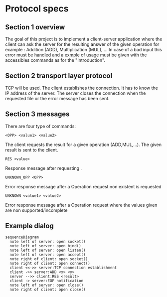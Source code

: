 # Protocol specs
## Section 1 overview
The goal of this project is to implement a client-server application where the client can ask the server for the resulting answer of the given operation for example : Addition (ADD), Multiplication (MUL), ...
In case of a bad input this error must be handled and a exmple of usage must be given with the accessibles commands as for the "Introduction". 

## Section 2 transport layer protocol
TCP will be used. The client establishes the connection. It has to know the IP address
of the server.
The server closes the connection when the requested file or the error message has
been sent.

## Section 3 messages
There are four type of commands:

```
<OPP> <value1> <value2>
```
The client requests the result for a given operation <OPP> (ADD,MUL,...). The given result is sent to the client.

```
RES <value>
```
Response message after requesting <OPP> <value1> <value2>.
```
UNKNOWN_OPP <OPP> 
```
Error response message after a Operation request <OPP> non existent is requested 
```
UNKNOWN <value1> <value2>
```
Error response message after a Operation request <OPP> where the values given are non supported/incomplete

## Example dialog
```mermaid
sequenceDiagram
  note left of server: open socket()
  note left of server: open bind()
  note left of server: open listen()
  note left of server: open accept()
  note right of client: open socket()
  note right of client: open connect()
  client <<->> server:TCP connection establishment
  client ->> server:ADD <x> <y>
  server -->> client:RES <result>
  client -> server:EOF notification
  note left of server: open close()
  note right of client: open close()
```
